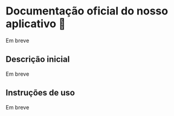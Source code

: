# Documentação oficial do nosso aplicativo 👋
Em breve

## Descrição inicial
Em breve

## Instruções de uso
Em breve





